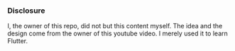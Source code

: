 ### Disclosure

I, the owner of this repo, did not but this content myself. The idea and the design come from the owner of this youtube video. I merely used it to learn Flutter.
